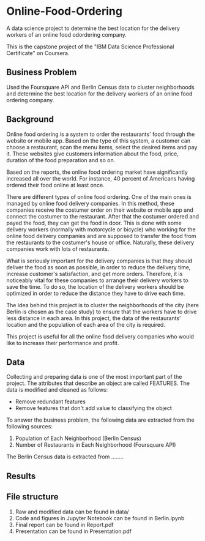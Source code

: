 # Online-Food-Ordering
A data science project to determine the best location for the delivery workers of an online food odordering company.

This is the capstone project of the "IBM Data Science Professional Certificate" on Coursera.

## Business Problem
Used the Foursquare API and Berlin Census data to cluster neighborhoods and determine the best location for the delivery workers of an online food ordering company.

## Background
Online food ordering is a system to order the restaurants' food through the website or mobile app. Based on the type of this system, a customer can choose a restaurant, scan the menu items, select the desired items and pay it. These websites give customers information about the food, price, duration of the food preparation and so on.

Based on the reports, the online food ordering market have significantly increased all over the world. For instance, 40 percent of Americans having ordered their food online at least once.

There are different types of online food ordering. One of the main ones is managed by online food delivery companies. In this method, these companies receive the costumer order on their website or mobile app and connect the costumer to the restaurant. After that the costumer ordered and payed the food, they can get the food in door. This is done with some delivery workers (normally with motorcycle or bicycle) who working for the online food delivery companies and are supposed to transfer the food from the restaurants to the costumer's house or office. Naturally, these delivery companies work with lots of restaurants.

What is seriously important for the delivery companies is that they should deliver the food as soon as possible, in order to reduce the delivery time, increase customer's satisfaction, and get more orders. Therefore, it is noticeably vital for these companies to arrange their delivery workers to save the time. To do so, the location of the delivery workers should be optimized in order to reduce the distance they have to drive each time.

The idea behind this project is to cluster the neighborhoods of the city (here Berlin is chosen as the case study) to ensure that the workers have to drive less distance in each area. In this project, the data of the restaurants’ location and the population of each area of the city is required.

This project is useful for all the online food delivery companies who would like to increase their performance and profit.


## Data
Collecting and preparing data is one of the most important part of the project. The attributes that describe an object are called FEATURES. The data is modified and cleaned as follows:

* Remove redundant features
* Remove features that don't add value to classifying the object

To answer the business problem, the following data are extracted from the following sources:

1. Population of Each Neighborhood (Berlin Census)
2. Number of Restaurants in Each Neighborhood (Foursquare API)

The Berlin Census data is extracted from ........

## Results


## File structure
1. Raw and modified data can be found in data/
2. Code and figures in Jupyter Notebook can be found in Berlin.ipynb
3. Final report can be found in Report.pdf
4. Presentation can be found in Presentation.pdf

